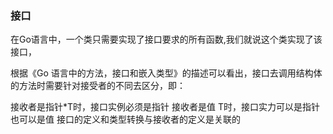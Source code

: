 ### 接口
在Go语言中，一个类只需要实现了接口要求的所有函数,我们就说这个类实现了该接口，

根据《Go 语言中的方法，接口和嵌入类型》的描述可以看出，接口去调用结构体的方法时需要针对接受者的不同去区分，即：

接收者是指针*T时，接口实例必须是指针
接收者是值 T时，接口实力可以是指针也可以是值
接口的定义和类型转换与接收者的定义是关联的